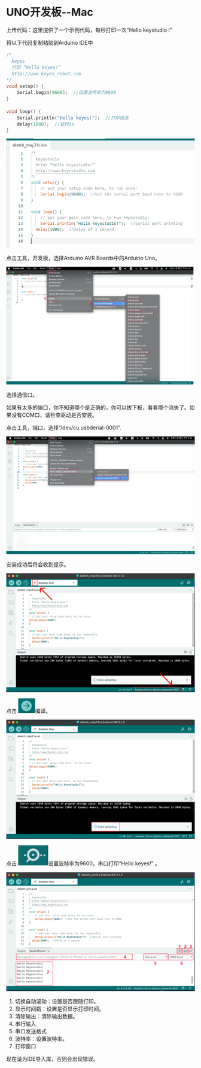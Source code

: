 # **UNO开发板--Mac**

上传代码：这里提供了一个示例代码，每秒打印一次“Hello keystudio !”

将以下代码复制粘贴到Arduino IDE中

```c
/*
  keyes 
  打印 “Hello keyes!”
  http://www.keyes_robot.com
*/
void setup() { 
    Serial.begin(9600);  //设置波特率为9600
}

void loop() { 
    Serial.println("Hello keyes!");  //打印信息
 	delay(1000);  //延时1s
}
```

![图片不存在](./media/8832e91f90a1dbf7b8e0fe976b824841.png)

点击工具，开发板，选择Arduino AVR Boards中的Arduino Uno。

![图片不存在](./media/e72433f6ef13c4a249d475935d0e74bf.png)

选择通信口。

如果有太多的端口，你不知道哪个是正确的，你可以拔下板，看看哪个消失了。如果没有COM口，请检查驱动是否安装。

点击工具，端口，选择“/dev/cu.usbderial-0001”.

![图片不存在](./media/f2fbc538e472b5af1a8bbb9427bbe14a.png)

安装成功后将会收到提示。

![图片不存在](./media/7f507d8c296eb91632d688cc5d966d31.png)

点击 ![图片不存在](./media/d850ef08c2fd6b92e762108775094160.png)编译。 

![图片不存在](./media/33650da3a87b451a2f130aa6040f2c91.png)

点击 ![图片不存在](./media/3a7eab031e133625ebf71f4a0c573912.png)设置波特率为9600，串口打印“Hello keyes!” 。

![图片不存在](./media/5996344605b75e9dafc50cdc26e54bad.png)

1. 切换自动滚动：设置是否跟随打印。
2. 显示时间戳：设置是否显示打印时间。
3. 清除输出：清除输出数据。
4. 串行输入
5. 串口发送格式
6. 波特率：设置波特率。
7. 打印窗口

现在请为IDE导入库，否则会出现错误。



